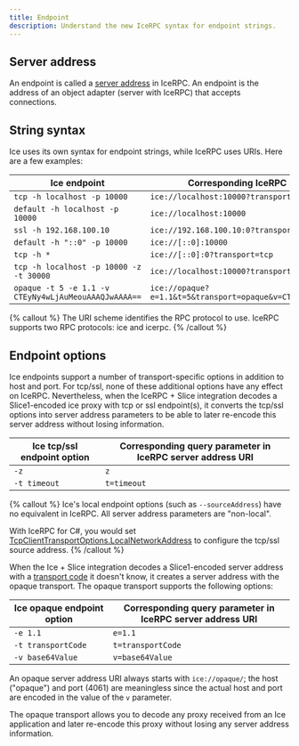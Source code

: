 ```yaml
---
title: Endpoint
description: Understand the new IceRPC syntax for endpoint strings.
---
```


## Server address

An endpoint is called a [server address][server-address] in IceRPC. An endpoint is the address of an object adapter
(server with IceRPC) that accepts connections.

## String syntax

Ice uses its own syntax for endpoint strings, while IceRPC uses URIs. Here are a few examples:

| Ice endpoint                                         | Corresponding IceRPC server address URI                                  |
| ---------------------------------------------------- | ------------------------------------------------------------------------ |
| `tcp -h localhost -p 10000`                          | `ice://localhost:10000?transport=tcp`                                    |
| `default -h localhost -p 10000`                      | `ice://localhost:10000`                                                  |
| `ssl -h 192.168.100.10`                              | `ice://192.168.100.10:0?transport=ssl`                                   |
| `default -h "::0" -p 10000`                          | `ice://[::0]:10000`                                                      |
| `tcp -h *`                                           | `ice://[::0]:0?transport=tcp`                                            |
| `tcp -h localhost -p 10000 -z -t 30000`              | `ice://localhost:10000?transport=tcp&z&t=30000`                          |
| `opaque -t 5 -e 1.1 -v CTEyNy4wLjAuMeouAAAQJwAAAA==` | `ice://opaque?e=1.1&t=5&transport=opaque&v=CTEyNy4wLjAuMeouAAAQJwAAAA==` |

{% callout %}
The URI scheme identifies the RPC protocol to use. IceRPC supports two RPC protocols: ice and icerpc.
{% /callout %}

## Endpoint options

Ice endpoints support a number of transport-specific options in addition to host and port. For tcp/ssl, none of these
additional options have any effect on IceRPC. Nevertheless, when the IceRPC + Slice integration decodes a Slice1-encoded
ice proxy with tcp or ssl endpoint(s), it converts the tcp/ssl options into server address parameters to be able to
later re-encode this server address without losing information.

| Ice tcp/ssl endpoint option | Corresponding query parameter in IceRPC server address URI |
| --------------------------- | ---------------------------------------------------------- |
| `-z`                        | `z`                                                        |
| `-t timeout`                | `t=timeout`                                                |

{% callout %}
Ice's local endpoint options (such as `--sourceAddress`) have no equivalent in IceRPC. All server address parameters are
"non-local".

With IceRPC for C#, you would set [TcpClientTransportOptions.LocalNetworkAddress][local-network-address] to configure
the tcp/ssl source address.
{% /callout %}

When the Ice + Slice integration decodes a Slice1-encoded server address with a [transport code][transport-code] it
doesn't know, it creates a server address with the opaque transport. The opaque transport supports the following
options:

| Ice opaque endpoint option | Corresponding query parameter in IceRPC server address URI |
| -------------------------- | ---------------------------------------------------------- |
| `-e 1.1`                   | `e=1.1`                                                    |
| `-t transportCode`         | `t=transportCode`                                          |
| `-v base64Value`           | `v=base64Value`                                            |

An opaque server address URI always starts with `ice://opaque/`; the host ("opaque") and port (4061) are meaningless
since the actual host and port are encoded in the value of the `v` parameter.

The opaque transport allows you to decode any proxy received from an Ice application and later re-encode this proxy
without losing any server address information.

[local-network-address]: csharp:IceRpc.Transports.Tcp.TcpClientTransportOptions#IceRpc_Transports_Tcp_TcpClientTransportOptions_LocalNetworkAddress
[server-address]: ../../icerpc/connection/server-address
[transport-code]: ../../slice1/encoding/proxy-types
